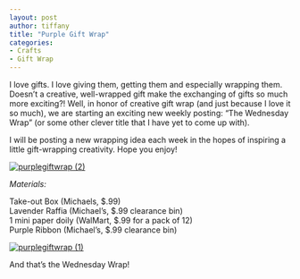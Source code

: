 ```yaml
---
layout: post
author: tiffany
title: "Purple Gift Wrap"
categories: 
- Crafts
- Gift Wrap
---
```


I love gifts. I love giving them, getting them and especially wrapping them. Doesn’t a creative, well-wrapped gift make the exchanging of gifts so much more exciting?! Well, in honor of creative gift wrap (and just because I love it so much), we are starting an exciting new weekly posting: “The Wednesday Wrap” (or some other clever title that I have yet to come up with).

I will be posting a new wrapping idea each week in the hopes of inspiring a little gift-wrapping creativity. Hope you enjoy!

[![](jekyll_uploads/2012/05/purplegiftwrap-2-575x382.jpg "purplegiftwrap (2)")](http://www.sweetpeonies.com/2012/05/purple-gift-wrap/purplegiftwrap-2/)

_Materials:_

Take-out Box (Michaels, $.99)  
Lavender Raffia (Michael’s, $.99 clearance bin)  
1 mini paper doily (WalMart, $.99 for a pack of 12)  
Purple Ribbon (Michael’s, $.99 clearance bin)

[![](jekyll_uploads/2012/05/purplegiftwrap-1-575x382.jpg "purplegiftwrap (1)")](http://www.sweetpeonies.com/2012/05/purple-gift-wrap/purplegiftwrap-1/)

And that’s the Wednesday Wrap!
